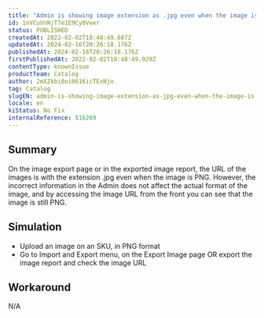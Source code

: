 ```yaml
---
title: "Admin is showing image extension as .jpg even when the image is .png"
id: 1nVCuVnNjT7e1E9Cy0Veer
status: PUBLISHED
createdAt: 2022-02-02T18:48:49.607Z
updatedAt: 2024-02-16T20:26:18.176Z
publishedAt: 2024-02-16T20:26:18.176Z
firstPublishedAt: 2022-02-02T18:48:49.929Z
contentType: knownIssue
productTeam: Catalog
author: 2mXZkbi0oi061KicTExNjo
tag: Catalog
slugEN: admin-is-showing-image-extension-as-jpg-even-when-the-image-is-png
locale: en
kiStatus: No Fix
internalReference: 516269
---
```


## Summary


On the image export page or in the exported image report, the URL of the images is with the extension .jpg even when the image is PNG. However, the incorrect information in the Admin does not affect the actual format of the image, and by accessing the image URL from the front you can see that the image is still PNG.



## Simulation


- Upload an image on an SKU, in PNG format
- Go to Import and Export menu, on the Export Image page OR export the image report and check the image URL



## Workaround


N/A

